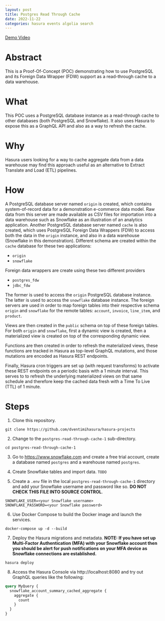```yaml
---
layout: post
title: Postgres Read Through Cache
date: 2022-11-22
categories: hasura events algolia search
---
```

[Demo Video](https://drive.google.com/file/d/1DYaf29RbLEJdbjMgjM3E55WUERHn_mLt/view?usp=sharing)


# Abstract #

This is a Proof-Of-Concept (POC) demonstrating how to use PostgreSQL
and its Foreign Data Wrapper (FDW) support as a read-through cache to
a data warehouse.

# What #

This POC uses a PostgreSQL database instance as a read-through cache
to other databases (both PostgreSQL and Snowflake).  It also uses
Hasura to expose this as a GraphQL API and also as a way to refresh
the cache.

# Why #

Hasura users looking for a way to cache aggregate data from a data
warehouse may find this approach useful as an alternative to Extract
Translate and Load (ETL) pipelines.

# How #

A PostgreSQL database server named `origin` is created, which contains
system-of-record data for a demonstration e-commerce data model.  Raw
data from this server are made available as CSV files for importation
into a data warehouse such as Snowflake as an illustration of an
analytics application.  Another PostgreSQL database server named
`cache` is also created, which uses PostgreSQL Foreign Data Wrappers
(FDW) to access both the data in the `origin` instance, and also in a
data warehouse (Snowflake in this demonstration).  Different schema
are created within the `cache` database for these two applications:

  * `origin`
  * `snowflake`
  
Foreign data wrappers are create using these two different providers

  * `postgres_fdw`
  * `jdbc_fdw`
  
The former is used to access the `origin` PostgreSQL database
instance.  The latter is used to access the `snowflake` database
instance.  The foreign servers are used in order to map foreign tables
into their respective schema `origin` and `snowflake` for the remote
tables:  `account`, `invoice`, `line_item`, and `product`.  

Views are then created in the `public` schema on top of these foreign
tables.  For both `origin` and `snowflake`, first a dynamic view is
created, then a materialized view is created on top of the
corresponding dynamic view.

Functions are then created in order to refresh the materialized views,
these functions are tracked in Hasura as top-level GraphQL mutations,
and those mutations are encoded as Hasura REST endpoints.  

Finally, Hasura cron triggers are set up (with request transforms) to
activate these REST endpoints on a periodic basis with a 1 minute
interval.  This serves to to refresh the underlying materialized views
on that same schedule and therefore keep the cached data fresh with a
Time To Live (TTL) of 1 minute.

# Steps #

1. Clone this repository.

```shell
git clone https://github.com/dventimihasura/hasura-projects
```

2. Change to the `postgres-read-through-cache-1` sub-directory.

```shell
cd postgres-read-through-cache-1
```

3. Go to https://www.snowflake.com and create a free trial account,
   create a database named `postgres` and a warehouse named
   `postgres`.

4. Create Snowflake tables and import data. `TODO`

5. Create a `.env` file in the local `postgres-read-through-cache-1`
   directory and add your Snowflake username and password like so.
   **DO NOT CHECK THIS FILE INTO SOURCE CONTROL**.
   
```shell
SNOWFLAKE_USER=<your Snowflake username>
SNOWFLAKE_PASSWORD=<your Snowflake password>
```

6. Use Docker Compose to build the Docker image and launch the
   services.
   
```shell
docker-compose up -d --build
```

7. Deploy the Hasura migrations and metadata.  **NOTE: If you have set
   up Multi-Factor Authentication (MFA) with your Snowflake account
   then you should be alert for push notifications on your MFA device
   as Snowflake connections are established.**

```shell
hasura deploy
```

8. Access the Hasura Console via http://localhost:8080 and try out
   GraphQL queries like the following:
   
```graphql
query MyQuery {
  snowflake_account_summary_cached_aggregate {
    aggregate {
      count
    }
  }
}
```

<!--  LocalWords:  FDW fdw jdbc cron TTL cd TODO env
 -->
